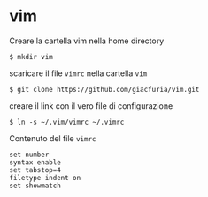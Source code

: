 # vim

Creare la cartella vim nella home directory
```
$ mkdir vim
```
scaricare il file `vimrc` nella cartella `vim`
```
$ git clone https://github.com/giacfuria/vim.git
```
creare il link con il vero file di configurazione
```
$ ln -s ~/.vim/vimrc ~/.vimrc
```
Contenuto del file `vimrc`
```
set number
syntax enable
set tabstop=4
filetype indent on
set showmatch
```

